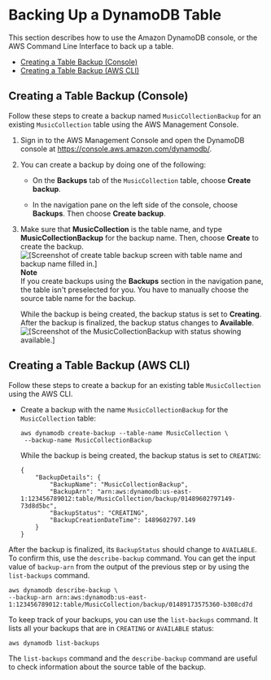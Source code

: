# Backing Up a DynamoDB Table<a name="Backup.Tutorial"></a>

This section describes how to use the Amazon DynamoDB console, or the AWS Command Line Interface to back up a table\.


+ [Creating a Table Backup \(Console\)](#backup_console)
+ [Creating a Table Backup \(AWS CLI\)](#backup_cli)

## Creating a Table Backup \(Console\)<a name="backup_console"></a>

Follow these steps to create a backup named `MusicCollectionBackup` for an existing `MusicCollection` table using the AWS Management Console\.

1. Sign in to the AWS Management Console and open the DynamoDB console at [https://console\.aws\.amazon\.com/dynamodb/](https://console.aws.amazon.com/dynamodb/)\.

1. You can create a backup by doing one of the following:

   + On the **Backups** tab of the `MusicCollection` table, choose **Create backup**\.

   + In the navigation pane on the left side of the console, choose **Backups**\. Then choose **Create backup**\.

1. Make sure that **MusicCollection** is the table name, and type **MusicCollectionBackup** for the backup name\. Then, choose **Create** to create the backup\.  
![\[Screenshot of create table backup screen with table name and backup
                            name filled in.\]](http://docs.aws.amazon.com/amazondynamodb/latest/developerguide/images/confirm_createbackup.png)
**Note**  
If you create backups using the **Backups** section in the navigation pane, the table isn't preselected for you\. You have to manually choose the source table name for the backup\.

   While the backup is being created, the backup status is set to **Creating**\. After the backup is finalized, the backup status changes to **Available**\.  
![\[Screenshot of the MusicCollectionBackup with status showing
                            available.\]](http://docs.aws.amazon.com/amazondynamodb/latest/developerguide/images/confirm_backup.png)

## Creating a Table Backup \(AWS CLI\)<a name="backup_cli"></a>

Follow these steps to create a backup for an existing table `MusicCollection` using the AWS CLI\.

+ Create a backup with the name `MusicCollectionBackup` for the `MusicCollection` table:

  ```
  aws dynamodb create-backup --table-name MusicCollection \
   --backup-name MusicCollectionBackup
  ```

   While the backup is being created, the backup status is set to `CREATING`:

  ```
  {
      "BackupDetails": {
          "BackupName": "MusicCollectionBackup", 
          "BackupArn": "arn:aws:dynamodb:us-east-1:123456789012:table/MusicCollection/backup/01489602797149-73d8d5bc", 
          "BackupStatus": "CREATING", 
          "BackupCreationDateTime": 1489602797.149
      }
  }
  ```

After the backup is finalized, its `BackupStatus` should change to `AVAILABLE`\. To confirm this, use the `describe-backup` command\. You can get the input value of `backup-arn` from the output of the previous step or by using the `list-backups` command\.

```
aws dynamodb describe-backup \
--backup-arn arn:aws:dynamodb:us-east-1:123456789012:table/MusicCollection/backup/01489173575360-b308cd7d
```

 To keep track of your backups, you can use the `list-backups` command\. It lists all your backups that are in `CREATING` or `AVAILABLE` status: 

```
aws dynamodb list-backups
```

 The `list-backups` command and the `describe-backup` command are useful to check information about the source table of the backup\.